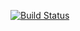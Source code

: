 [![Build Status](https://api.cirrus-ci.com/github/korneef/ajs_20_6_advanced_for_in.svg)](https://cirrus-ci.com/github/korneef/ajs_20_6_advanced_for_in)
 

